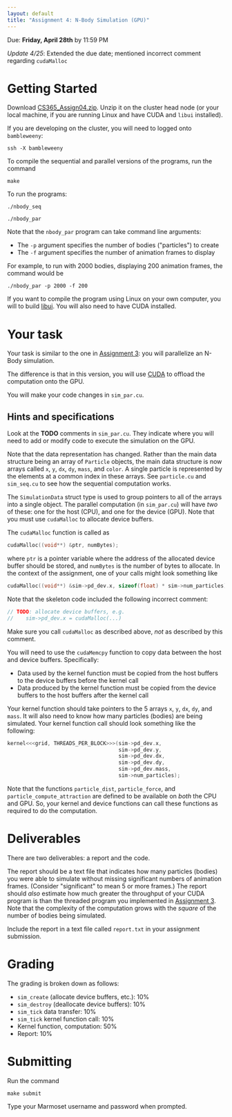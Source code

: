 ```yaml
---
layout: default
title: "Assignment 4: N-Body Simulation (GPU)"
---
```


Due: **Friday, April 28th** by 11:59 PM

*Update 4/25*: Extended the due date; mentioned incorrect comment regarding `cudaMalloc`

# Getting Started

Download [CS365\_Assign04.zip](CS365_Assign04.zip). Unzip it on the cluster head node (or your local machine, if you are running Linux and have CUDA and `libui` installed).

If you are developing on the cluster, you will need to logged onto `bambleweeny`:

    ssh -X bambleweeny

To compile the sequential and parallel versions of the programs, run the command

    make

To run the programs:

    ./nbody_seq

    ./nbody_par

Note that the `nbody_par` program can take command line arguments:

* The `-p` argument specifies the number of bodies ("particles") to create
* The `-f` argument specifies the number of animation frames to display

For example, to run with 2000 bodies, displaying 200 animation frames, the command would be

    ./nbody_par -p 2000 -f 200

If you want to compile the program using Linux on your own computer, you will to build [libui](https://github.com/andlabs/libui).  You will also need to have CUDA installed.

# Your task

Your task is similar to the one in [Assignment 3](assign03.html): you will parallelize an N-Body simulation.

The difference is that in this version, you will use [CUDA](https://developer.nvidia.com/cuda-zone) to offload the computation onto the GPU.

You will make your code changes in `sim_par.cu`.

## Hints and specifications

Look at the **TODO** comments in `sim_par.cu`.  They indicate where you will need to add or modify code to execute the simulation on the GPU.

Note that the data representation has changed.  Rather than the main data structure being an array of `Particle` objects, the main data structure is now arrays called `x`, `y`, `dx`, `dy`, `mass`, and `color`.  A single particle is represented by the elements at a common index in these arrays.  See `particle.cu` and `sim_seq.cu` to see how the sequential computation works.

The `SimulationData` struct type is used to group pointers to all of the arrays into a single object.  The parallel computation (in `sim_par.cu`) will have *two* of these: one for the host (CPU), and one for the device (GPU).  Note that you must use `cudaMalloc` to allocate device buffers.

The `cudaMalloc` function is called as

```c
cudaMalloc((void**) &ptr, numBytes);
```

where `ptr` is a pointer variable where the address of the allocated device buffer should be stored, and `numBytes` is the number of bytes to allocate.  In the context of the assignment, one of your calls might look something like

```c
cudaMalloc((void**) &sim->pd_dev.x, sizeof(float) * sim->num_particles);
```

Note that the skeleton code included the following incorrect comment:

```c
// TODO: allocate device buffers, e.g.
//    sim->pd_dev.x = cudaMalloc(...)
```

Make sure you call `cudaMalloc` as described above, *not* as described by this comment.

You will need to use the `cudaMemcpy` function to copy data between the host and device buffers.  Specifically:

* Data used by the kernel function must be copied from the host buffers to the device buffers before the kernel call
* Data produced by the kernel function must be copied from the device buffers to the host buffers after the kernel call

Your kernel function should take pointers to the 5 arrays `x`, `y`, `dx`, `dy`, and `mass`.  It will also need to know how many particles (bodies) are being simulated.  Your kernel function call should look something like the following:

```c
kernel<<<grid, THREADS_PER_BLOCK>>>(sim->pd_dev.x,
                                    sim->pd_dev.y,
                                    sim->pd_dev.dx,
                                    sim->pd_dev.dy,
                                    sim->pd_dev.mass,
                                    sim->num_particles);
```

Note that the functions `particle_dist`, `particle_force`, and `particle_compute_attraction` are defined to be available on *both* the CPU and GPU.  So, your kernel and device functions can call these functions as required to do the computation.

# Deliverables

There are two deliverables: a report and the code.

The report should be a text file that indicates how many particles (bodies) you were able to simulate without missing significant numbers of animation frames.  (Consider "significant" to mean 5 or more frames.)  The report should *also* estimate how much greater the throughput of your CUDA program is than the threaded program you implemented in [Assignment 3](assign03.html).  Note that the complexity of the computation grows with the *square* of the number of bodies being simulated.

Include the report in a text file called `report.txt` in your assignment submission.

# Grading

The grading is broken down as follows:

* `sim_create` (allocate device buffers, etc.): 10%
* `sim_destroy` (deallocate device buffers): 10%
* `sim_tick` data transfer: 10%
* `sim_tick` kernel function call: 10%
* Kernel function, computation: 50%
* Report: 10%

# Submitting

Run the command

    make submit

Type your Marmoset username and password when prompted.

<!-- vim:set wrap: -->
<!-- vim:set linebreak: -->
<!-- vim:set nolist: -->
